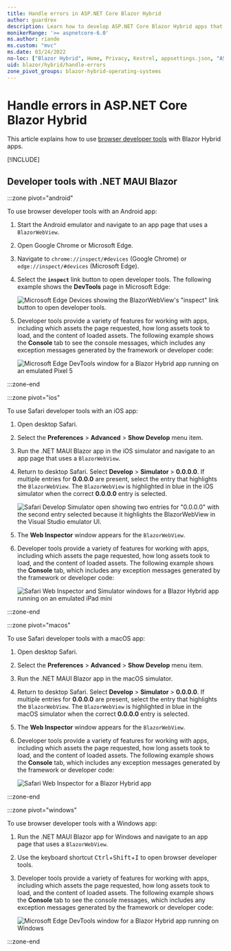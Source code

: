 ```yaml
---
title: Handle errors in ASP.NET Core Blazor Hybrid
author: guardrex
description: Learn how to develop ASP.NET Core Blazor Hybrid apps that detect and handle errors.
monikerRange: '>= aspnetcore-6.0'
ms.author: riande
ms.custom: "mvc"
ms.date: 03/24/2022
no-loc: ["Blazor Hybrid", Home, Privacy, Kestrel, appsettings.json, "ASP.NET Core Identity", cookie, Cookie, Blazor, "Blazor Server", "Blazor WebAssembly", "Identity", "Let's Encrypt", Razor, SignalR]
uid: blazor/hybrid/handle-errors
zone_pivot_groups: blazor-hybrid-operating-systems
---
```

# Handle errors in ASP.NET Core Blazor Hybrid

This article explains how to use [browser developer tools](https://developer.mozilla.org/docs/Glossary/Developer_Tools) with Blazor Hybrid apps.

[!INCLUDE[](~/blazor/includes/blazor-hybrid-preview-notice.md)]

## Developer tools with .NET MAUI Blazor

:::zone pivot="android"

To use browser developer tools with an Android app:

1. Start the Android emulator and navigate to an app page that uses a `BlazorWebView`.
1. Open Google Chrome or Microsoft Edge.
1. Navigate to `chrome://inspect/#devices` (Google Chrome) or `edge://inspect/#devices` (Microsoft Edge).
1. Select the **`inspect`** link button to open developer tools. The following example shows the **DevTools** page in Microsoft Edge:

   ![Microsoft Edge Devices showing the BlazorWebView's "inspect" link button to open developer tools.](~/blazor/hybrid/handle-errors/_static/android.png)

1. Developer tools provide a variety of features for working with apps, including which assets the page requested, how long assets took to load, and the content of loaded assets. The following example shows the **Console** tab to see the console messages, which includes any exception messages generated by the framework or developer code:

   ![Microsoft Edge DevTools window for a Blazor Hybrid app running on an emulated Pixel 5](~/blazor/hybrid/handle-errors/_static/edge1.png)

:::zone-end

:::zone pivot="ios"

To use Safari developer tools with an iOS app:

1. Open desktop Safari.
1. Select the **Preferences** > **Advanced** > **Show Develop** menu item.
1. Run the .NET MAUI Blazor app in the iOS simulator and navigate to an app page that uses a `BlazorWebView`.
1. Return to desktop Safari. Select **Develop** > **Simulator** > **0.0.0.0**. If multiple entries for **0.0.0.0** are present, select the entry that highlights the `BlazorWebView`. The `BlazorWebView` is highlighted in blue in the iOS simulator when the correct **0.0.0.0** entry is selected.

   ![Safari Develop Simulator open showing two entries for "0.0.0.0" with the second entry selected because it highlights the BlazorWebView in the Visual Studio emulator UI.](~/blazor/hybrid/handle-errors/_static/ios.png)

1. The **Web Inspector** window appears for the `BlazorWebView`.
1. Developer tools provide a variety of features for working with apps, including which assets the page requested, how long assets took to load, and the content of loaded assets. The following example shows the **Console** tab, which includes any exception messages generated by the framework or developer code:

   ![Safari Web Inspector and Simulator windows for a Blazor Hybrid app running on an emulated iPad mini](~/blazor/hybrid/handle-errors/_static/safari1.png)

:::zone-end

:::zone pivot="macos"

To use Safari developer tools with a macOS app:

1. Open desktop Safari.
1. Select the **Preferences** > **Advanced** > **Show Develop** menu item.
1. Run the .NET MAUI Blazor app in the macOS simulator.
1. Return to desktop Safari. Select **Develop** > **Simulator** > **0.0.0.0**. If multiple entries for **0.0.0.0** are present, select the entry that highlights the `BlazorWebView`. The `BlazorWebView` is highlighted in blue in the macOS simulator when the correct **0.0.0.0** entry is selected.
1. The **Web Inspector** window appears for the `BlazorWebView`.
1. Developer tools provide a variety of features for working with apps, including which assets the page requested, how long assets took to load, and the content of loaded assets. The following example shows the **Console** tab, which includes any exception messages generated by the framework or developer code:

   ![Safari Web Inspector for a Blazor Hybrid app](~/blazor/hybrid/handle-errors/_static/safari2.png)

:::zone-end

:::zone pivot="windows"

To use browser developer tools with a Windows app:

1. Run the .NET MAUI Blazor app for Windows and navigate to an app page that uses a `BlazorWebView`.
1. Use the keyboard shortcut <kbd>Ctrl</kbd>+<kbd>Shift</kbd>+<kbd>I</kbd> to open browser developer tools.
1. Developer tools provide a variety of features for working with apps, including which assets the page requested, how long assets took to load, and the content of loaded assets. The following example shows the **Console** tab to see the console messages, which includes any exception messages generated by the framework or developer code:

   ![Microsoft Edge DevTools window for a Blazor Hybrid app running on Windows](~/blazor/hybrid/handle-errors/_static/edge2.png)

:::zone-end
